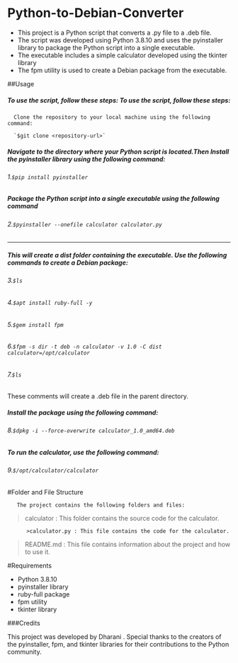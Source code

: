 # Python-to-Debian-Converter

- This project is a Python script that converts a .py file to a .deb file.
-  The script was developed using Python 3.8.10 and uses the pyinstaller library to package the Python script into a single executable.
- The executable includes a simple calculator developed using the tkinter library
- The fpm utility is used to create a Debian package from the executable.


##Usage 

##### To use the script, follow these steps:      To use the script, follow these steps:    
      
	  Clone the repository to your local machine using the following command:
      
	  `$git clone <repository-url>`
 
 ##### Navigate to the directory where your Python script is located.Then Install the pyinstaller library using the following command:
      
######  1.`$pip install pyinstaller`

 ##### Package the Python script into a single executable using the following command    
 
######  2.`$pyinstaller --onefile calculator calculator.py`
----
 ##### This will create a dist folder containing the executable. Use the following commands to create a Debian package:
      
######  3.`$ls`
######  4.`$apt install ruby-full -y`
######  5.`$gem install fpm`
######  6.`$fpm -s dir -t deb -n calculator -v 1.0 -C dist calculator=/opt/calculator`
######  7.`$ls`
These comments  will create a .deb file in the parent directory.

 ##### Install the package using the following command:
 
######  8.`$dpkg -i --force-overwrite calculator_1.0_amd64.deb`

 ##### To run the calculator, use the following command:
 
######  9.`$/opt/calculator/calculator`


 #Folder and File Structure

       The project contains the following folders and files:
> calculator : This folder contains the source code for the calculator.

          >calculator.py : This file contains the code for the calculator.

>README.md : This file contains information about the project and how to use it.
		  

#Requirements

- Python 3.8.10
- pyinstaller library
- ruby-full package
- fpm utility
- tkinter library


###Credits

This project was developed by Dharani . Special thanks to the creators of the pyinstaller, fpm, and tkinter libraries for their contributions to the Python community.

